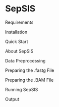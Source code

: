 # SepSIS

Requirements

Installation

Quick Start

About SepSIS

Data Preprocessing

Preparing the .fastg File

Preparing the .BAM File

Running SepSIS

Output


